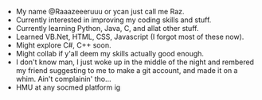 
<!---
Raaazeeeruuu/Raaazeeeruuu is a ✨ special ✨ repository because its `README.md` (this file) appears on your GitHub profile.
You can click the Preview link to take a look at your changes.
--->

- My name @Raaazeeeruuu or ycan just call me Raz.
- Currently interested in improving my coding skills and stuff.
- Currently learning Python, Java, C, and allat other stuff.
- Learned VB.Net, HTML, CSS, Javascript (I forgot most of these now).
- Might explore C#, C++ soon.
- Might collab if y'all deem my skills actually good enough.
- I don't know man, I just woke up in the middle of the night and rembered my friend suggesting to me to make a git account, and made it on a whim. Ain't complainin' tho...
- HMU at any socmed platform ig
